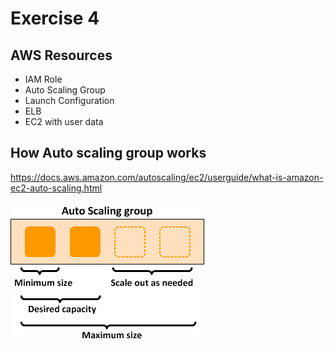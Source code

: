 # Exercise 4

## AWS Resources
- IAM Role
- Auto Scaling Group
- Launch Configuration
- ELB
- EC2 with user data

## How Auto scaling group works 
https://docs.aws.amazon.com/autoscaling/ec2/userguide/what-is-amazon-ec2-auto-scaling.html

![asg](as-basic-diagram.png)
